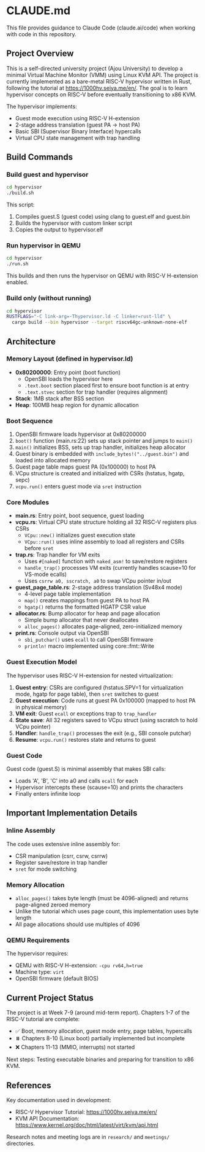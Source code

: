 # CLAUDE.md

This file provides guidance to Claude Code (claude.ai/code) when working with code in this repository.

## Project Overview

This is a self-directed university project (Ajou University) to develop a minimal Virtual Machine Monitor (VMM) using Linux KVM API. The project is currently implemented as a bare-metal RISC-V hypervisor written in Rust, following the tutorial at https://1000hv.seiya.me/en/. The goal is to learn hypervisor concepts on RISC-V before eventually transitioning to x86 KVM.

The hypervisor implements:
- Guest mode execution using RISC-V H-extension
- 2-stage address translation (guest PA → host PA)
- Basic SBI (Supervisor Binary Interface) hypercalls
- Virtual CPU state management with trap handling

## Build Commands

### Build guest and hypervisor
```bash
cd hypervisor
./build.sh
```

This script:
1. Compiles guest.S (guest code) using clang to guest.elf and guest.bin
2. Builds the hypervisor with custom linker script
3. Copies the output to hypervisor.elf

### Run hypervisor in QEMU
```bash
cd hypervisor
./run.sh
```

This builds and then runs the hypervisor on QEMU with RISC-V H-extension enabled.

### Build only (without running)
```bash
cd hypervisor
RUSTFLAGS="-C link-arg=-Thypervisor.ld -C linker=rust-lld" \
  cargo build --bin hypervisor --target riscv64gc-unknown-none-elf
```

## Architecture

### Memory Layout (defined in hypervisor.ld)

- **0x80200000**: Entry point (boot function)
  - OpenSBI loads the hypervisor here
  - `.text.boot` section placed first to ensure boot function is at entry
  - `.text.stvec` section for trap handler (requires alignment)
- **Stack**: 1MB stack after BSS section
- **Heap**: 100MB heap region for dynamic allocation

### Boot Sequence

1. OpenSBI firmware loads hypervisor at 0x80200000
2. `boot()` function (main.rs:22) sets up stack pointer and jumps to `main()`
3. `main()` initializes BSS, sets up trap handler, initializes heap allocator
4. Guest binary is embedded with `include_bytes!("../guest.bin")` and loaded into allocated memory
5. Guest page table maps guest PA (0x100000) to host PA
6. VCpu structure is created and initialized with CSRs (hstatus, hgatp, sepc)
7. `vcpu.run()` enters guest mode via `sret` instruction

### Core Modules

- **main.rs**: Entry point, boot sequence, guest loading
- **vcpu.rs**: Virtual CPU state structure holding all 32 RISC-V registers plus CSRs
  - `VCpu::new()` initializes guest execution state
  - `VCpu::run()` uses inline assembly to load all registers and CSRs before `sret`
- **trap.rs**: Trap handler for VM exits
  - Uses `#[naked]` function with `naked_asm!` to save/restore registers
  - `handle_trap()` processes VM exits (currently handles scause=10 for VS-mode ecalls)
  - Uses `csrrw a0, sscratch, a0` to swap VCpu pointer in/out
- **guest_page_table.rs**: 2-stage address translation (Sv48x4 mode)
  - 4-level page table implementation
  - `map()` creates mappings from guest PA to host PA
  - `hgatp()` returns the formatted HGATP CSR value
- **allocator.rs**: Bump allocator for heap and page allocation
  - Simple bump allocator that never deallocates
  - `alloc_pages()` allocates page-aligned, zero-initialized memory
- **print.rs**: Console output via OpenSBI
  - `sbi_putchar()` uses `ecall` to call OpenSBI firmware
  - `println!` macro implemented using core::fmt::Write

### Guest Execution Model

The hypervisor uses RISC-V H-extension for nested virtualization:

1. **Guest entry**: CSRs are configured (hstatus.SPV=1 for virtualization mode, hgatp for page table), then `sret` switches to guest
2. **Guest execution**: Code runs at guest PA 0x100000 (mapped to host PA in physical memory)
3. **VM exit**: Guest `ecall` or exceptions trap to `trap_handler`
4. **State save**: All 32 registers saved to VCpu struct (using sscratch to hold VCpu pointer)
5. **Handler**: `handle_trap()` processes the exit (e.g., SBI console putchar)
6. **Resume**: `vcpu.run()` restores state and returns to guest

### Guest Code

Guest code (guest.S) is minimal assembly that makes SBI calls:
- Loads 'A', 'B', 'C' into a0 and calls `ecall` for each
- Hypervisor intercepts these (scause=10) and prints the characters
- Finally enters infinite loop

## Important Implementation Details

### Inline Assembly

The code uses extensive inline assembly for:
- CSR manipulation (csrr, csrw, csrrw)
- Register save/restore in trap handler
- `sret` for mode switching

### Memory Allocation

- `alloc_pages()` takes byte length (must be 4096-aligned) and returns page-aligned zeroed memory
- Unlike the tutorial which uses page count, this implementation uses byte length
- All page allocations should use multiples of 4096

### QEMU Requirements

The hypervisor requires:
- QEMU with RISC-V H-extension: `-cpu rv64,h=true`
- Machine type: `virt`
- OpenSBI firmware (default BIOS)

## Current Project Status

The project is at Week 7-9 (around mid-term report). Chapters 1-7 of the RISC-V tutorial are complete:
- ✅ Boot, memory allocation, guest mode entry, page tables, hypercalls
- ⏸️ Chapters 8-10 (Linux boot) partially implemented but incomplete
- ❌ Chapters 11-13 (MMIO, interrupts) not started

Next steps: Testing executable binaries and preparing for transition to x86 KVM.

## References

Key documentation used in development:
- RISC-V Hypervisor Tutorial: https://1000hv.seiya.me/en/
- KVM API Documentation: https://www.kernel.org/doc/html/latest/virt/kvm/api.html

Research notes and meeting logs are in `research/` and `meetings/` directories.
